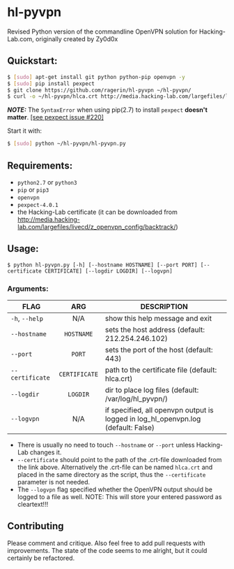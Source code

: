 # hl-pyvpn
Revised Python version of the commandline OpenVPN solution for Hacking-Lab.com, originally created by Zy0d0x

## Quickstart:
```bash
$ [sudo] apt-get install git python python-pip openvpn -y
$ [sudo] pip install pexpect
$ git clone https://github.com/ragerin/hl-pyvpn ~/hl-pyvpn/
$ curl -o ~/hl-pyvpn/hlca.crt http://media.hacking-lab.com/largefiles/livecd/openvpn-config/general/hlca.crt
```
_**NOTE:**_ The `SyntaxError` when using pip(2.7) to install `pexpect` **doesn't matter**. [[see pexpect issue #220]][1]

[1]: https://github.com/pexpect/pexpect/issues/220

Start it with:
```bash
$ [sudo] python ~/hl-pyvpn/hl-pyvpn.py
```


## Requirements:
* `python2.7` or `python3`
* `pip` or `pip3`
* `openvpn`
* `pexpect-4.0.1`
* the Hacking-Lab certificate (it can be downloaded from http://media.hacking-lab.com/largefiles/livecd/z_openvpn_config/backtrack/)




## Usage:
`$ python hl-pyvpn.py [-h] [--hostname HOSTNAME] [--port PORT] [--certificate CERTIFICATE] [--logdir LOGDIR] [--logvpn]`

### Arguments:
| FLAG               | ARG          | DESCRIPTION                                           |
| ------------------ |:------------:| ----------------------------------------------------- |
| `-h`, `--help`     | N/A          | show this help message and exit                       |
| `--hostname`       | `HOSTNAME`   | sets the host address (default: 212.254.246.102)      |
| `--port`           | `PORT`       | sets the port of the host (default: 443)              |
| `--certificate`    | `CERTIFICATE`| path to the certificate file (default: hlca.crt)      |
| `--logdir`         | `LOGDIR`     | dir to place log files (default: /var/log/hl_pyvpn/)  |
| `--logvpn`         | N/A          | if specified, all openvpn output is logged in log_hl_openvpn.log (default: False)|


* There is usually no need to touch `--hostname` or `--port` unless Hacking-Lab changes it.
* `--certificate` should point to the path of the .crt-file downloaded from the link above. Alternatively the .crt-file can be named `hlca.crt` and placed in the same directory as the script, thus the `--certificate` parameter is not needed.
* The `--logvpn` flag specified whether the OpenVPN output should be logged to a file as well. NOTE: This will store your entered password as cleartext!!!


## Contributing
Please comment and critique. Also feel free to add pull requests with improvements. The state of the code seems to me alright, but it could certainly be refactored.
